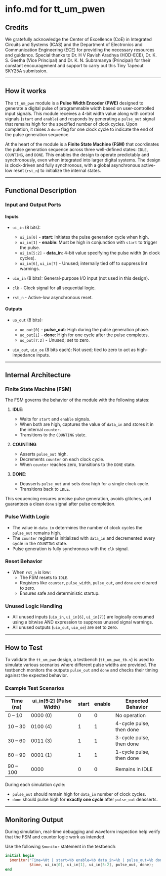 <!---

This file is used to generate your project datasheet. Please fill in the information below and delete any unused
sections.

You can also include images in this folder and reference them in the markdown. Each image must be less than
512 kb in size, and the combined size of all images must be less than 1 MB.
-->

# info.md for tt_um_pwen

## Credits

We gratefully acknowledge the Center of Excellence (CoE) in Integrated Circuits and Systems (ICAS) and the Department of Electronics and Communication Engineering (ECE) for providing the necessary resources and guidance. Special thanks to Dr. H V Ravish Aradhya (HOD-ECE), Dr. K. S. Geetha (Vice Principal) and Dr. K. N. Subramanya (Principal) for their constant encouragement and support to carry out this Tiny Tapeout SKY25A submission.

---

## How it works

The `tt_um_pwe` module is a **Pulse Width Encoder (PWE)** designed to generate a digital pulse of programmable width based on user-controlled input signals. This module receives a 4-bit width value along with control signals (`start` and `enable`) and responds by generating a `pulse_out` signal that remains high for the specified number of clock cycles. Upon completion, it raises a `done` flag for one clock cycle to indicate the end of the pulse generation sequence.

At the heart of the module is a **Finite State Machine (FSM)** that coordinates the pulse generation sequence across three well-defined states: `IDLE`, `COUNTING`, and `DONE`. This enables the design to operate predictably and synchronously, even when integrated into larger digital systems. The design is clock-driven and fully synchronous, with a global asynchronous active-low reset (`rst_n`) to initialize the internal states.

---

## Functional Description

### Input and Output Ports

#### Inputs

- `ui_in` (8 bits):
  - `ui_in[0]` - **start**: Initiates the pulse generation cycle when high.
  - `ui_in[1]` - **enable**: Must be high in conjunction with `start` to trigger the pulse.
  - `ui_in[5:2]` - **data_in**: 4-bit value specifying the pulse width (in clock cycles).
  - `ui_in[6]`, `ui_in[7]` - Unused; internally tied off to suppress lint warnings.

- `uio_in` (8 bits): General-purpose I/O input (not used in this design).
- `clk` - Clock signal for all sequential logic.
- `rst_n` - Active-low asynchronous reset.

#### Outputs

- `uo_out` (8 bits):
  - `uo_out[0]` - **pulse_out**: High during the pulse generation phase.
  - `uo_out[1]` - **done**: High for one cycle after the pulse completes.
  - `uo_out[7:2]` - Unused; set to zero.

- `uio_out`, `uio_oe` (8 bits each): Not used; tied to zero to act as high-impedance inputs.

---

## Internal Architecture

### Finite State Machine (FSM)

The FSM governs the behavior of the module with the following states:

1. **IDLE**:
   - Waits for `start` and `enable` signals.
   - When both are high, captures the value of `data_in` and stores it in the internal `counter`.
   - Transitions to the `COUNTING` state.

2. **COUNTING**:
   - Asserts `pulse_out` high.
   - Decrements `counter` on each clock cycle.
   - When `counter` reaches zero, transitions to the `DONE` state.

3. **DONE**:
   - Deasserts `pulse_out` and sets `done` high for a single clock cycle.
   - Transitions back to `IDLE`.

This sequencing ensures precise pulse generation, avoids glitches, and guarantees a clean `done` signal after pulse completion.

### Pulse Width Logic

- The value in `data_in` determines the number of clock cycles the `pulse_out` remains high.
- The `counter` register is initialized with `data_in` and decremented every cycle in the `COUNTING` state.
- Pulse generation is fully synchronous with the `clk` signal.

### Reset Behavior

- When `rst_n` is low:
  - The FSM resets to `IDLE`.
  - Registers like `counter`, `pulse_width`, `pulse_out`, and `done` are cleared to zero.
  - Ensures safe and deterministic startup.

### Unused Logic Handling

- All unused inputs (`uio_in`, `ui_in[6]`, `ui_in[7]`) are logically consumed using a bitwise AND expression to suppress unused signal warnings.
- All unused outputs (`uio_out`, `uio_oe`) are set to zero.

---

## How to Test

To validate the `tt_um_pwe` design, a testbench (`tt_um_pwe_tb.v`) is used to simulate various scenarios where different pulse widths are provided. The testbench monitors the outputs `pulse_out` and `done` and checks their timing against the expected behavior.

### Example Test Scenarios

| **Time (ns)** | **ui_in[5:2] (Pulse Width)** | **start** | **enable** | **Expected Behavior** |
|---------------|-------------------------------|-----------|------------|------------------------|
| 0 – 10        | 0000 (0)                       | 0         | 0          | No operation           |
| 10 – 30       | 0100 (4)                       | 1         | 1          | 4-cycle pulse, then done |
| 30 – 60       | 0011 (3)                       | 1         | 1          | 3-cycle pulse, then done |
| 60 – 90       | 0001 (1)                       | 1         | 1          | 1-cycle pulse, then done |
| 90 – 100      | 0000                           | 0         | 0          | Remains in IDLE        |

During each simulation cycle:
- `pulse_out` should remain high for `data_in` number of clock cycles.
- `done` should pulse high for **exactly one cycle** after `pulse_out` deasserts.

---

## Monitoring Output

During simulation, real-time debugging and waveform inspection help verify that the FSM and counter logic work as intended.

Use the following `$monitor` statement in the testbench:

```verilog
initial begin
  $monitor("Time=%0t | start=%b enable=%b data_in=%b | pulse_out=%b done=%b",
           $time, ui_in[0], ui_in[1], ui_in[5:2], pulse_out, done);
end

